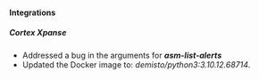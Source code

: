 
#### Integrations
##### Cortex Xpanse
- Addressed a bug in the arguments for ***asm-list-alerts***
- Updated the Docker image to: *demisto/python3:3.10.12.68714*.
